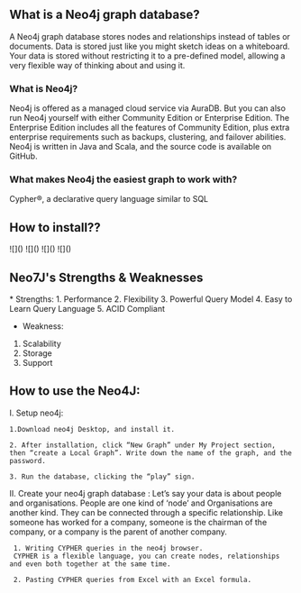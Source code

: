 <h2>What is a Neo4j graph database?</h2>
A Neo4j graph database stores nodes and relationships instead of tables or documents. Data is stored just like you might sketch ideas on a whiteboard. Your data is stored without restricting it to a pre-defined model, allowing a very flexible way of thinking about and using it.

<h3>What is Neo4j?</h3>
Neo4j is offered as a managed cloud service via AuraDB. But you can also run Neo4j yourself with either Community Edition or Enterprise Edition. The Enterprise Edition includes all the features of Community Edition, plus extra enterprise requirements such as backups, clustering, and failover abilities. Neo4j is written in Java and Scala, and the source code is available on GitHub.

<h3>What makes Neo4j the easiest graph to work with?</h3>
Cypher®, a declarative query language similar to SQL

<h2>How to install??</h2>
![]()
![]()
![]()
![]()

<h2>Neo7J's Strengths & Weaknesses</h2>
* Strengths:
 1. Performance
 2. Flexibility
 3. Powerful Query Model
 4. Easy to Learn Query Language
 5. ACID Compliant

* Weakness:
 1. Scalability
 2. Storage
 3. Support

<h2>How to use the Neo4J:</h2>
I. Setup neo4j:

    1.Download neo4j Desktop, and install it.
    
    2. After installation, click “New Graph” under My Project section, then “create a Local Graph”. Write down the name of the graph, and the password.
    
    3. Run the database, clicking the “play” sign.

 II. Create your neo4j graph database :
 Let’s say your data is about people and organisations. People are one kind of ‘node’ and Organisations are another kind. They can be connected through a specific relationship. Like someone has worked for a company, someone is the chairman of the company, or a company is the parent of another company.

     1. Writing CYPHER queries in the neo4j browser.
     CYPHER is a flexible language, you can create nodes, relationships and even both together at the same time.

     2. Pasting CYPHER queries from Excel with an Excel formula.

